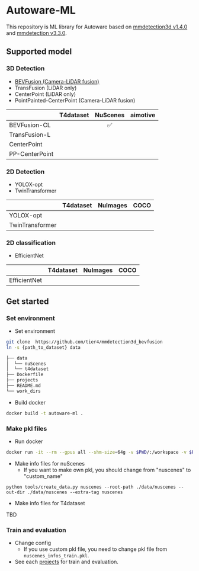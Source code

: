 # Autoware-ML

This repository is ML library for Autoware based on [mmdetection3d v1.4.0](https://github.com/open-mmlab/mmdetection3d/tree/v1.4.0) and [mmdetection v3.3.0](https://github.com/open-mmlab/mmdetection/tree/v3.3.0).

## Supported model
### 3D Detection

- [BEVFusion (Camera-LiDAR fusion)](projects/BEVFusion)
- TransFusion (LiDAR only)
- CenterPoint (LiDAR only)
- PointPainted-CenterPoint (Camera-LiDAR fusion)

|                | T4dataset | NuScenes | aimotive |
| -------------- | :-------: | :------: | :------: |
| BEVFusion-CL   |           |    ✅     |          |
| TransFusion-L  |           |          |          |
| CenterPoint    |           |          |          |
| PP-CenterPoint |           |          |          |

### 2D Detection

- YOLOX-opt
- TwinTransformer

|                 | T4dataset | NuImages | COCO  |
| --------------- | :-------: | :------: | :---: |
| YOLOX-opt       |           |          |       |
| TwinTransformer |           |          |       |

### 2D classification

- EfficientNet

|              | T4dataset | NuImages | COCO  |
| ------------ | :-------: | :------: | :---: |
| EfficientNet |           |          |       |

## Get started
### Set environment

- Set environment

```sh
git clone  https://github.com/tier4/mmdetection3d_bevfusion
ln -s {path_to_dataset} data
```

```sh
├── data
│  └── nuScenes
│  └── t4dataset
├── Dockerfile
├── projects
├── README.md
└── work_dirs
```

- Build docker

```sh
docker build -t autoware-ml .
```

### Make pkl files

- Run docker

```sh
docker run -it --rm --gpus all --shm-size=64g -v $PWD/:/workspace -v $PWD/data:/workspace/data autoware-ml
```

- Make info files for nuScenes
  - If you want to make own pkl, you should change from "nuscenes" to "custom_name"

```
python tools/create_data.py nuscenes --root-path ./data/nuscenes --out-dir ./data/nuscenes --extra-tag nuscenes
```

- Make info files for T4dataset

TBD

### Train and evaluation

- Change config
  - If you use custom pkl file, you need to change pkl file from `nuscenes_infos_train.pkl`.
- See each [projects](projects) for train and evaluation.
